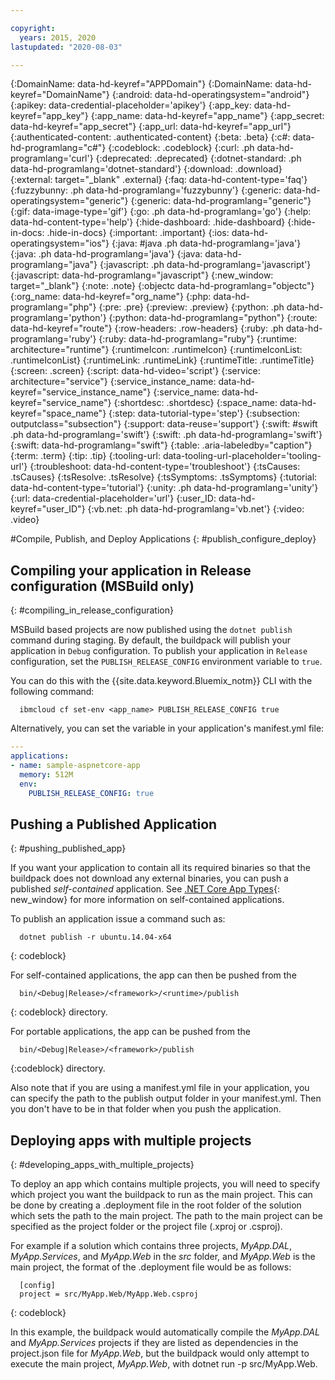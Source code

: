 ```yaml
---

copyright:
  years: 2015, 2020
lastupdated: "2020-08-03"

---
```




{:DomainName: data-hd-keyref="APPDomain"}
{:DomainName: data-hd-keyref="DomainName"}
{:android: data-hd-operatingsystem="android"}
{:apikey: data-credential-placeholder='apikey'}
{:app_key: data-hd-keyref="app_key"}
{:app_name: data-hd-keyref="app_name"}
{:app_secret: data-hd-keyref="app_secret"}
{:app_url: data-hd-keyref="app_url"}
{:authenticated-content: .authenticated-content}
{:beta: .beta}
{:c#: data-hd-programlang="c#"}
{:codeblock: .codeblock}
{:curl: .ph data-hd-programlang='curl'}
{:deprecated: .deprecated}
{:dotnet-standard: .ph data-hd-programlang='dotnet-standard'}
{:download: .download}
{:external: target="_blank" .external}
{:faq: data-hd-content-type='faq'}
{:fuzzybunny: .ph data-hd-programlang='fuzzybunny'}
{:generic: data-hd-operatingsystem="generic"}
{:generic: data-hd-programlang="generic"}
{:gif: data-image-type='gif'}
{:go: .ph data-hd-programlang='go'}
{:help: data-hd-content-type='help'}
{:hide-dashboard: .hide-dashboard}
{:hide-in-docs: .hide-in-docs}
{:important: .important}
{:ios: data-hd-operatingsystem="ios"}
{:java: #java .ph data-hd-programlang='java'}
{:java: .ph data-hd-programlang='java'}
{:java: data-hd-programlang="java"}
{:javascript: .ph data-hd-programlang='javascript'}
{:javascript: data-hd-programlang="javascript"}
{:new_window: target="_blank"}
{:note: .note}
{:objectc data-hd-programlang="objectc"}
{:org_name: data-hd-keyref="org_name"}
{:php: data-hd-programlang="php"}
{:pre: .pre}
{:preview: .preview}
{:python: .ph data-hd-programlang='python'}
{:python: data-hd-programlang="python"}
{:route: data-hd-keyref="route"}
{:row-headers: .row-headers}
{:ruby: .ph data-hd-programlang='ruby'}
{:ruby: data-hd-programlang="ruby"}
{:runtime: architecture="runtime"}
{:runtimeIcon: .runtimeIcon}
{:runtimeIconList: .runtimeIconList}
{:runtimeLink: .runtimeLink}
{:runtimeTitle: .runtimeTitle}
{:screen: .screen}
{:script: data-hd-video='script'}
{:service: architecture="service"}
{:service_instance_name: data-hd-keyref="service_instance_name"}
{:service_name: data-hd-keyref="service_name"}
{:shortdesc: .shortdesc}
{:space_name: data-hd-keyref="space_name"}
{:step: data-tutorial-type='step'}
{:subsection: outputclass="subsection"}
{:support: data-reuse='support'}
{:swift: #swift .ph data-hd-programlang='swift'}
{:swift: .ph data-hd-programlang='swift'}
{:swift: data-hd-programlang="swift"}
{:table: .aria-labeledby="caption"}
{:term: .term}
{:tip: .tip}
{:tooling-url: data-tooling-url-placeholder='tooling-url'}
{:troubleshoot: data-hd-content-type='troubleshoot'}
{:tsCauses: .tsCauses}
{:tsResolve: .tsResolve}
{:tsSymptoms: .tsSymptoms}
{:tutorial: data-hd-content-type='tutorial'}
{:unity: .ph data-hd-programlang='unity'}
{:url: data-credential-placeholder='url'}
{:user_ID: data-hd-keyref="user_ID"}
{:vb.net: .ph data-hd-programlang='vb.net'}
{:video: .video}


#Compile, Publish, and Deploy Applications
{: #publish_configure_deploy}

## Compiling your application in Release configuration (MSBuild only)
{: #compiling_in_release_configuration}

MSBuild based projects are now published using the `dotnet publish` command during staging.  By default, the buildpack will publish your application in `Debug` configuration.
To publish your application in `Release` configuration, set the `PUBLISH_RELEASE_CONFIG` environment variable to `true`.

You can do this with the {{site.data.keyword.Bluemix_notm}} CLI with the following command:

```shell
  ibmcloud cf set-env <app_name> PUBLISH_RELEASE_CONFIG true
```

Alternatively, you can set the variable in your application's manifest.yml file:

```yml
---
applications:
- name: sample-aspnetcore-app
  memory: 512M
  env:
    PUBLISH_RELEASE_CONFIG: true
```

## Pushing a Published Application
{: #pushing_published_app}

If you want your application to contain all its required binaries so that the buildpack does not download any
external binaries, you can push a published *self-contained* application.  See [.NET Core App Types](https://docs.microsoft.com/en-us/dotnet/articles/core/app-types){: new_window}
for more information on self-contained applications.

To publish an application issue a command such as:
```
  dotnet publish -r ubuntu.14.04-x64
```
{: codeblock}

For self-contained applications, the app can then be pushed from the
```
  bin/<Debug|Release>/<framework>/<runtime>/publish
```
{: codeblock}
directory.

For portable applications, the app can be pushed from the
```
  bin/<Debug|Release>/<framework>/publish
```
{:codeblock}
directory.

Also note that if you are using a manifest.yml file in your application, you can specify the path to the publish output folder in your manifest.yml.  Then you don't have to be in that folder when you push the application.

## Deploying apps with multiple projects
{: #developing_apps_with_multiple_projects}

To deploy an app which contains multiple projects, you will need to specify which project you want the buildpack to run as the main project. This can be done by creating a .deployment file in the root folder of the solution which sets the path to the main project. The path to the main project can be specified as the project folder or the project file (.xproj or .csproj).

For example if a solution which contains three projects, *MyApp.DAL*, *MyApp.Services*, and *MyApp.Web* in the *src* folder, and *MyApp.Web* is the main project, the format of the .deployment file would be as follows:
```
  [config]
  project = src/MyApp.Web/MyApp.Web.csproj
```
{: codeblock}

In this example, the buildpack would automatically compile the *MyApp.DAL* and *MyApp.Services* projects if they are listed as dependencies in the project.json file for *MyApp.Web*, but the buildpack would only attempt to execute the main project, *MyApp.Web*, with dotnet run -p src/MyApp.Web.


